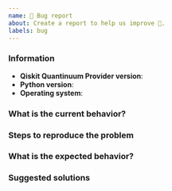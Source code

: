 ```yaml
---
name: 🐛 Bug report
about: Create a report to help us improve 🤔.
labels: bug
---
```


<!-- ⚠️ If you do not respect this template, your issue will be closed -->
<!-- ⚠️ Make sure to browse the opened and closed issues -->

### Information

- **Qiskit Quantinuum Provider version**:
- **Python version**:
- **Operating system**:

### What is the current behavior?



### Steps to reproduce the problem



### What is the expected behavior?



### Suggested solutions


